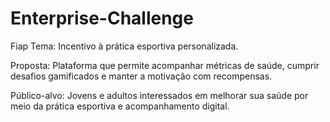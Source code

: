 # Enterprise-Challenge
Fiap
Tema: Incentivo à prática esportiva personalizada.

Proposta: Plataforma que permite acompanhar métricas de saúde, cumprir desafios gamificados e manter a motivação com recompensas.

Público-alvo: Jovens e adultos interessados em melhorar sua saúde por meio da prática esportiva e acompanhamento digital.

